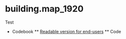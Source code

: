 # building.map_1920

Test


* Codebook
** [Readable version for end-users](https://rpubs.com/ukral/699029)
** Code